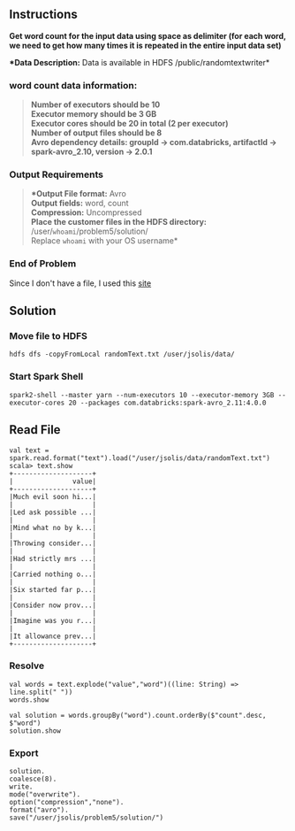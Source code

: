 ## Instructions

**Get word count for the input data using space as delimiter (for each word, we need to get how many times it is repeated in the entire input data set)**

**\*Data Description:** Data is available in HDFS /public/randomtextwriter\*

### word count data information:

> **Number of executors should be 10  
> Executor memory should be 3 GB  
> Executor cores should be 20 in total (2 per executor)  
> Number of output files should be 8  
> Avro dependency details: groupId -> com.databricks, artifactId -> spark-avro_2.10, version -> 2.0.1**

### Output Requirements

> **\*Output File format:** Avro  
> **Output fields:** word, count  
> **Compression:** Uncompressed  
> **Place the customer files in the HDFS directory:** /user/`whoami`/problem5/solution/  
> Replace `whoami` with your OS username\*

### End of Problem

Since I don't have a file, I used this [site](http://www.randomtextgenerator.com)

## Solution

### Move file to HDFS

```
hdfs dfs -copyFromLocal randomText.txt /user/jsolis/data/
```

### Start Spark Shell

```
spark2-shell --master yarn --num-executors 10 --executor-memory 3GB --executor-cores 20 --packages com.databricks:spark-avro_2.11:4.0.0
```

## Read File

```
val text = spark.read.format("text").load("/user/jsolis/data/randomText.txt")
scala> text.show
+--------------------+
|               value|
+--------------------+
|Much evil soon hi...|
|                    |
|Led ask possible ...|
|                    |
|Mind what no by k...|
|                    |
|Throwing consider...|
|                    |
|Had strictly mrs ...|
|                    |
|Carried nothing o...|
|                    |
|Six started far p...|
|                    |
|Consider now prov...|
|                    |
|Imagine was you r...|
|                    |
|It allowance prev...|
+--------------------+
```

### Resolve

```
val words = text.explode("value","word")((line: String) => line.split(" "))
words.show
```

```
val solution = words.groupBy("word").count.orderBy($"count".desc, $"word")
solution.show
```

### Export

```
solution.
coalesce(8).
write.
mode("overwrite").
option("compression","none").
format("avro").
save("/user/jsolis/problem5/solution/")
```
